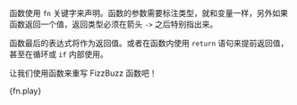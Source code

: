 函数使用 `fn` 关键字来声明。函数的参数需要标注类型，就和变量一样，另外如果
函数返回一个值，返回类型必须在箭头 `->` 之后特别指出来。

函数最后的表达式将作为返回值。或者在函数内使用 `return` 语句来提前返回值，
甚至在循环或 `if` 内部使用。

让我们使用函数来重写 FizzBuzz 函数吧！

{fn.play}
